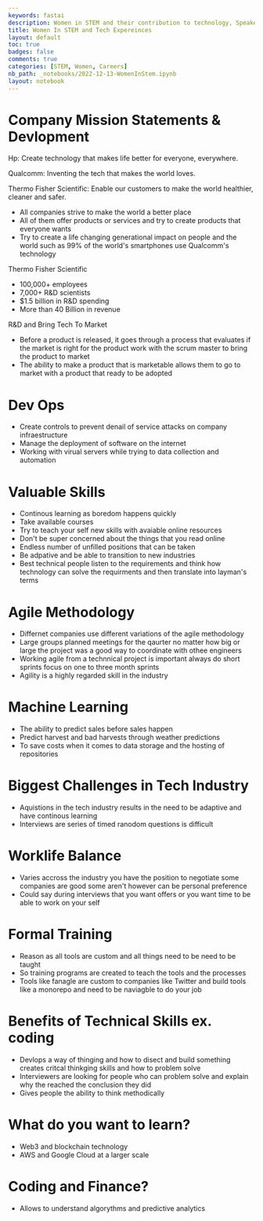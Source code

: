 ```yaml
---
keywords: fastai
description: Women in STEM and their contribution to technology, Speakers: Kris Porter, and Kathleen Beveridge
title: Women In STEM and Tech Expereinces
layout: default
toc: true
badges: false
comments: true
categories: [STEM, Women, Careers]
nb_path: _notebooks/2022-12-13-WomenInStem.ipynb
layout: notebook
---
```


<!--
#################################################
### THIS FILE WAS AUTOGENERATED! DO NOT EDIT! ###
#################################################
# file to edit: _notebooks/2022-12-13-WomenInStem.ipynb
-->

<div class="container" id="notebook-container">
        
<div class="cell border-box-sizing text_cell rendered"><div class="inner_cell">
<div class="text_cell_render border-box-sizing rendered_html">
<h1 id="Company-Mission-Statements-&amp;-Devlopment">Company Mission Statements &amp; Devlopment<a class="anchor-link" href="#Company-Mission-Statements-&amp;-Devlopment"> </a></h1><p>Hp: Create technology that makes life better for everyone, everywhere.</p>
<p>Qualcomm: Inventing the tech that makes the world loves.</p>
<p>Thermo Fisher Scientific: Enable our customers to make the world healthier, cleaner and safer.</p>
<ul>
<li>All companies strive to make the world a better place</li>
<li>All of them offer products or services and try to create products that everyone wants</li>
<li>Try to create a life changing generational impact on people and the world such as 99% of the world's smartphones use Qualcomm's technology </li>
</ul>
<p>Thermo Fisher Scientific</p>
<ul>
<li>100,000+ employees</li>
<li>7,000+ R&amp;D scientists</li>
<li>$1.5 billion in R&amp;D spending</li>
<li>More than 40 Billion in revenue</li>
</ul>
<p>R&amp;D and Bring Tech To Market</p>
<ul>
<li>Before a product is released, it goes through a process that evaluates if the market is right for the product work with the scrum master to bring the product to market</li>
<li>The ability to make a product that is marketable allows them to go to market with a product that ready to be adopted</li>
</ul>

</div>
</div>
</div>
<div class="cell border-box-sizing text_cell rendered"><div class="inner_cell">
<div class="text_cell_render border-box-sizing rendered_html">
<h1 id="Dev-Ops">Dev Ops<a class="anchor-link" href="#Dev-Ops"> </a></h1><ul>
<li>Create controls to prevent denail of service attacks on company infraestructure</li>
<li>Manage the deployment of software on the internet </li>
<li>Working with virual servers while trying to data collection and automation </li>
</ul>
<h1 id="Valuable-Skills">Valuable Skills<a class="anchor-link" href="#Valuable-Skills"> </a></h1><ul>
<li>Continous learning as boredom happens quickly</li>
<li>Take available courses </li>
<li>Try to teach your self new skills with avaiable online resources</li>
<li>Don't be super concerned about the things that you read online </li>
<li>Endless number of unfilled positions that can be taken</li>
<li>Be adpative and be able to transition to new industries</li>
<li>Best technical people listen to the requirements and think how technology can solve the requirments and then translate into layman's terms</li>
</ul>
<h1 id="Agile-Methodology">Agile Methodology<a class="anchor-link" href="#Agile-Methodology"> </a></h1><ul>
<li>Differnet companies use different variations of the agile methodology</li>
<li>Large groups planned meetings for the qaurter no matter how big or large the project was a good way to coordinate with othee engineers</li>
<li>Working agile from a technnical project is important always do short sprints focus on one to three month sprints </li>
<li>Agility is a highly regarded skill in the industry </li>
</ul>
<h1 id="Machine-Learning">Machine Learning<a class="anchor-link" href="#Machine-Learning"> </a></h1><ul>
<li>The ability to predict sales before sales happen </li>
<li>Predict harvest and bad harvests through weather predictions</li>
<li>To save costs when it comes to data storage and the hosting of repositories</li>
</ul>
<h1 id="Biggest-Challenges-in-Tech-Industry">Biggest Challenges in Tech Industry<a class="anchor-link" href="#Biggest-Challenges-in-Tech-Industry"> </a></h1><ul>
<li>Aquistions in the tech industry results in the need to be adaptive and have continous learning</li>
<li>Interviews are series of timed ranodom questions is difficult </li>
</ul>
<h1 id="Worklife-Balance">Worklife Balance<a class="anchor-link" href="#Worklife-Balance"> </a></h1><ul>
<li>Varies accross the industry you have the position to negotiate some companies are good some aren't however can be personal preference</li>
<li>Could say during interviews that you want offers or you want time to be able to work on your self</li>
</ul>
<h1 id="Formal-Training">Formal Training<a class="anchor-link" href="#Formal-Training"> </a></h1><ul>
<li>Reason as all tools are custom and all things need to be need to be taught </li>
<li>So training programs are created to teach the tools and the processes</li>
<li>Tools like fanagle are custom to companies like Twitter and build tools like a monorepo and need to be naviagble to do your job</li>
</ul>
<h1 id="Benefits-of-Technical-Skills-ex.-coding">Benefits of Technical Skills ex. coding<a class="anchor-link" href="#Benefits-of-Technical-Skills-ex.-coding"> </a></h1><ul>
<li>Devlops a way of thinging and how to disect and build something creates critcal thinkging skills and how to problem solve</li>
<li>Interviewers are looking for people who can problem solve and explain why the reached the conclusion they did</li>
<li>Gives people the ability to think methodically</li>
</ul>
<h1 id="What-do-you-want-to-learn?">What do you want to learn?<a class="anchor-link" href="#What-do-you-want-to-learn?"> </a></h1><ul>
<li>Web3 and blockchain technology </li>
<li>AWS and Google Cloud at a larger scale </li>
</ul>
<h1 id="Coding-and-Finance?">Coding and Finance?<a class="anchor-link" href="#Coding-and-Finance?"> </a></h1><ul>
<li>Allows to understand algorythms and predictive analytics</li>
</ul>

</div>
</div>
</div>
</div>
 


